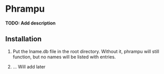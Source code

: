 # Phrampu

**TODO: Add description**

## Installation

1. Put the lname.db file in the root directory. Without it, phrampu will still function, but no names will be listed with entries.

2. ... Will add later
